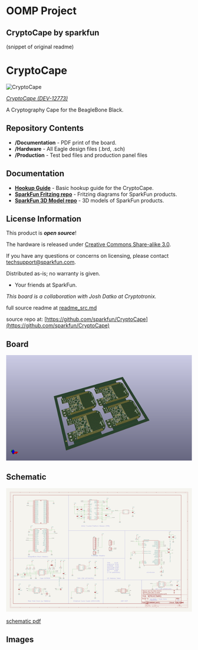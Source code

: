 # OOMP Project  
## CryptoCape  by sparkfun  
  
(snippet of original readme)  
  
CryptoCape  
==========  
  
![CryptoCape](https://cdn.sparkfun.com//assets/parts/9/5/4/9/12773-01a.jpg)  
  
[*CryptoCape (DEV-12773)*](https://www.sparkfun.com/products/12773)  
  
A Cryptography Cape for the BeagleBone Black.  
  
Repository Contents  
-------------------  
  
* **/Documentation** - PDF print of the board.  
* **/Hardware** - All Eagle design files (.brd, .sch)  
* **/Production** - Test bed files and production panel files  
  
Documentation  
--------------  
* **[Hookup Guide](https://learn.sparkfun.com/tutorials/cryptocape-hookup-guide)** - Basic hookup guide for the CryptoCape.  
* **[SparkFun Fritzing repo](https://github.com/sparkfun/Fritzing_Parts)** - Fritzing diagrams for SparkFun products.  
* **[SparkFun 3D Model repo](https://github.com/sparkfun/3D_Models)** - 3D models of SparkFun products.   
  
License Information  
-------------------  
  
This product is _**open source**_!   
  
The hardware is released under [Creative Commons Share-alike 3.0](http://creativecommons.org/licenses/by-sa/3.0/).  
  
If you have any questions or concerns on licensing, please contact techsupport@sparkfun.com.  
  
Distributed as-is; no warranty is given.  
  
- Your friends at SparkFun.  
  
_This board is a collaboration with Josh Datko at Cryptotronix._  
  
  full source readme at [readme_src.md](readme_src.md)  
  
source repo at: [https://github.com/sparkfun/CryptoCape](https://github.com/sparkfun/CryptoCape)  
## Board  
  
[![working_3d.png](working_3d_600.png)](working_3d.png)  
## Schematic  
  
[![working_schematic.png](working_schematic_600.png)](working_schematic.png)  
  
[schematic pdf](working_schematic.pdf)  
## Images  
